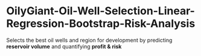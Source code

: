 # OilyGiant-Oil-Well-Selection-Linear-Regression-Bootstrap-Risk-Analysis
Selects the best oil wells and region for development by predicting **reservoir volume** and quantifying **profit &amp; risk**
